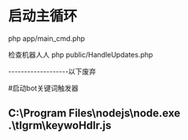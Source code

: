 
# 启动主循环

php app/main_cmd.php


检查机器人人
php public/HandleUpdates.php

-------------------以下废弃



#启动bot关键词触发器
## C:\Program Files\nodejs\node.exe .\tlgrm\keywoHdlr.js
